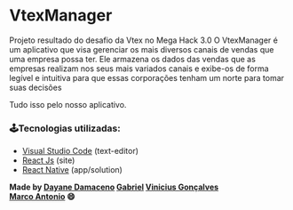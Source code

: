 # VtexManager

Projeto resultado do desafio da Vtex no Mega Hack 3.0
O VtexManager é um aplicativo que visa gerenciar os mais diversos canais de vendas que uma empresa possa ter. 
Ele armazena os dados das vendas que as empresas realizam nos seus mais variados canais e exibe-os de forma 
legível e intuitiva para que essas corporações tenham um norte para tomar suas decisões

Tudo isso pelo nosso aplicativo.

### 🕹Tecnologias utilizadas:

- [Visual Studio Code](https://visualstudio.microsoft.com/pt-br/) (text-editor)
- [React Js](https://pt-br.reactjs.org/) (site)
- [React Native](https://reactnative.dev/) (app/solution)

**Made by 
[Dayane Damaceno](https://github.com/DayaneDamaceno) 
[Gabriel](https://github.com/gabrielsbs) 
[Vinicius Gonçalves](https://github.com/Vevezes)  
[Marco Antonio](https://github.com/marcoantonioap) 
😄**


